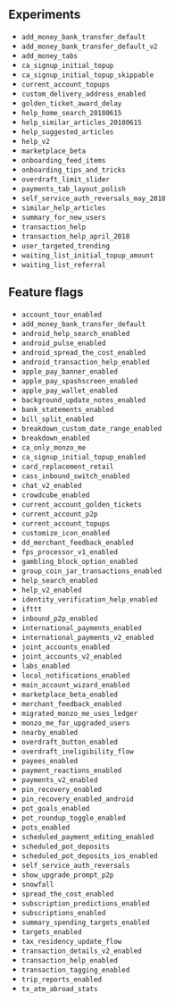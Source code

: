 ## Experiments

- `add_money_bank_transfer_default`
- `add_money_bank_transfer_default_v2`
- `add_money_tabs`
- `ca_signup_initial_topup`
- `ca_signup_initial_topup_skippable`
- `current_account_topups`
- `custom_delivery_address_enabled`
- `golden_ticket_award_delay`
- `help_home_search_20180615`
- `help_similar_articles_20180615`
- `help_suggested_articles`
- `help_v2`
- `marketplace_beta`
- `onboarding_feed_items`
- `onboarding_tips_and_tricks`
- `overdraft_limit_slider`
- `payments_tab_layout_polish`
- `self_service_auth_reversals_may_2018`
- `similar_help_articles`
- `summary_for_new_users`
- `transaction_help`
- `transaction_help_april_2018`
- `user_targeted_trending`
- `waiting_list_initial_topup_amount`
- `waiting_list_referral`

## Feature flags

- `account_tour_enabled`
- `add_money_bank_transfer_default`
- `android_help_search_enabled`
- `android_pulse_enabled`
- `android_spread_the_cost_enabled`
- `android_transaction_help_enabled`
- `apple_pay_banner_enabled`
- `apple_pay_spashscreen_enabled`
- `apple_pay_wallet_enabled`
- `background_update_notes_enabled`
- `bank_statements_enabled`
- `bill_split_enabled`
- `breakdown_custom_date_range_enabled`
- `breakdown_enabled`
- `ca_only_monzo_me`
- `ca_signup_initial_topup_enabled`
- `card_replacement_retail`
- `cass_inbound_switch_enabled`
- `chat_v2_enabled`
- `crowdcube_enabled`
- `current_account_golden_tickets`
- `current_account_p2p`
- `current_account_topups`
- `customize_icon_enabled`
- `dd_merchant_feedback_enabled`
- `fps_processor_v1_enabled`
- `gambling_block_option_enabled`
- `group_coin_jar_transactions_enabled`
- `help_search_enabled`
- `help_v2_enabled`
- `identity_verification_help_enabled`
- `ifttt`
- `inbound_p2p_enabled`
- `international_payments_enabled`
- `international_payments_v2_enabled`
- `joint_accounts_enabled`
- `joint_accounts_v2_enabled`
- `labs_enabled`
- `local_notifications_enabled`
- `main_account_wizard_enabled`
- `marketplace_beta_enabled`
- `merchant_feedback_enabled`
- `migrated_monzo_me_uses_ledger`
- `monzo_me_for_upgraded_users`
- `nearby_enabled`
- `overdraft_button_enabled`
- `overdraft_ineligibility_flow`
- `payees_enabled`
- `payment_reactions_enabled`
- `payments_v2_enabled`
- `pin_recovery_enabled`
- `pin_recovery_enabled_android`
- `pot_goals_enabled`
- `pot_roundup_toggle_enabled`
- `pots_enabled`
- `scheduled_payment_editing_enabled`
- `scheduled_pot_deposits`
- `scheduled_pot_deposits_ios_enabled`
- `self_service_auth_reversals`
- `show_upgrade_prompt_p2p`
- `snowfall`
- `spread_the_cost_enabled`
- `subscription_predictions_enabled`
- `subscriptions_enabled`
- `summary_spending_targets_enabled`
- `targets_enabled`
- `tax_residency_update_flow`
- `transaction_details_v2_enabled`
- `transaction_help_enabled`
- `transaction_tagging_enabled`
- `trip_reports_enabled`
- `tx_atm_abroad_stats`
